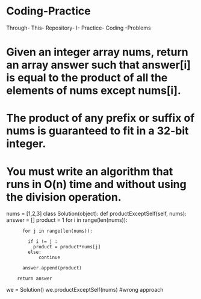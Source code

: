 # Coding-Practice
Through- This- Repository- I- Practice- Coding -Problems 
# Given an integer array nums, return an array answer such that answer[i] is equal to the product of all the elements of nums except nums[i].

# The product of any prefix or suffix of nums is guaranteed to fit in a 32-bit integer.

# You must write an algorithm that runs in O(n) time and without using the division operation.

nums = [1,2,3]
class Solution(object):
    def productExceptSelf(self, nums):
        answer = []
        product = 1
        for i in range(len(nums)):

          for j in range(len(nums)):

            if i != j :
              product = product*nums[j]
            else:
                continue

          answer.append(product)

        return answer

we = Solution()
we.productExceptSelf(nums)
#wrong approach

